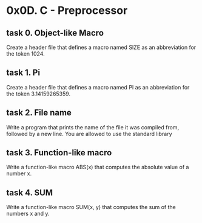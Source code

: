 # 0x0D. C - Preprocessor

## task 0. Object-like Macro
Create a header file that defines a macro named SIZE as an abbreviation for the token 1024.

## task 1. Pi
Create a header file that defines a macro named PI as an abbreviation for the token 3.14159265359.

## task  2. File name
Write a program that prints the name of the file it was compiled from, followed by a new line.
You are allowed to use the standard library

## task 3. Function-like macro
Write a function-like macro ABS(x) that computes the absolute value of a number x.

## task 4. SUM
Write a function-like macro SUM(x, y) that computes the sum of the numbers x and y.
